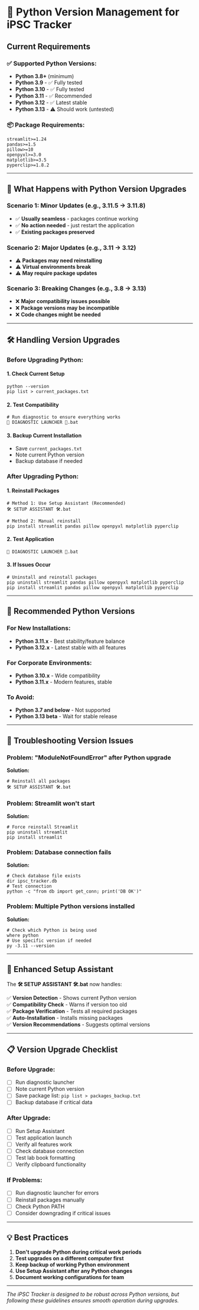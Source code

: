 # 🐍 Python Version Management for iPSC Tracker

## Current Requirements

### ✅ Supported Python Versions:
- **Python 3.8+** (minimum)
- **Python 3.9** - ✅ Fully tested
- **Python 3.10** - ✅ Fully tested  
- **Python 3.11** - ✅ Recommended
- **Python 3.12** - ✅ Latest stable
- **Python 3.13** - ⚠️ Should work (untested)

### 📦 Package Requirements:
```
streamlit>=1.24
pandas>=1.5
pillow>=10
openpyxl>=3.0
matplotlib>=3.5
pyperclip>=1.8.2
```

---

## 🔄 What Happens with Python Version Upgrades

### **Scenario 1: Minor Updates (e.g., 3.11.5 → 3.11.8)**
- ✅ **Usually seamless** - packages continue working
- ✅ **No action needed** - just restart the application
- ✅ **Existing packages preserved**

### **Scenario 2: Major Updates (e.g., 3.11 → 3.12)**
- ⚠️ **Packages may need reinstalling**
- ⚠️ **Virtual environments break**
- ⚠️ **May require package updates**

### **Scenario 3: Breaking Changes (e.g., 3.8 → 3.13)**
- ❌ **Major compatibility issues possible**
- ❌ **Package versions may be incompatible**
- ❌ **Code changes might be needed**

---

## 🛠️ Handling Version Upgrades

### **Before Upgrading Python:**

#### 1. Check Current Setup
```batch
python --version
pip list > current_packages.txt
```

#### 2. Test Compatibility
```batch
# Run diagnostic to ensure everything works
🔧 DIAGNOSTIC LAUNCHER 🔧.bat
```

#### 3. Backup Current Installation
- Save `current_packages.txt`
- Note current Python version
- Backup database if needed

### **After Upgrading Python:**

#### 1. Reinstall Packages
```batch
# Method 1: Use Setup Assistant (Recommended)
🛠️ SETUP ASSISTANT 🛠️.bat

# Method 2: Manual reinstall
pip install streamlit pandas pillow openpyxl matplotlib pyperclip
```

#### 2. Test Application
```batch
🔧 DIAGNOSTIC LAUNCHER 🔧.bat
```

#### 3. If Issues Occur
```batch
# Uninstall and reinstall packages
pip uninstall streamlit pandas pillow openpyxl matplotlib pyperclip
pip install streamlit pandas pillow openpyxl matplotlib pyperclip
```

---

## 🎯 Recommended Python Versions

### **For New Installations:**
- **Python 3.11.x** - Best stability/feature balance
- **Python 3.12.x** - Latest stable with all features

### **For Corporate Environments:**
- **Python 3.10.x** - Wide compatibility
- **Python 3.11.x** - Modern features, stable

### **To Avoid:**
- **Python 3.7 and below** - Not supported
- **Python 3.13 beta** - Wait for stable release

---

## 🚨 Troubleshooting Version Issues

### **Problem: "ModuleNotFoundError" after Python upgrade**
**Solution:**
```batch
# Reinstall all packages
🛠️ SETUP ASSISTANT 🛠️.bat
```

### **Problem: Streamlit won't start**
**Solution:**
```batch
# Force reinstall Streamlit
pip uninstall streamlit
pip install streamlit
```

### **Problem: Database connection fails**
**Solution:**
```batch
# Check database file exists
dir ipsc_tracker.db
# Test connection
python -c "from db import get_conn; print('DB OK')"
```

### **Problem: Multiple Python versions installed**
**Solution:**
```batch
# Check which Python is being used
where python
# Use specific version if needed
py -3.11 --version
```

---

## 🔧 Enhanced Setup Assistant

The **🛠️ SETUP ASSISTANT 🛠️.bat** now handles:

✅ **Version Detection** - Shows current Python version  
✅ **Compatibility Check** - Warns if version too old  
✅ **Package Verification** - Tests all required packages  
✅ **Auto-Installation** - Installs missing packages  
✅ **Version Recommendations** - Suggests optimal versions  

---

## 📋 Version Upgrade Checklist

### Before Upgrade:
- [ ] Run diagnostic launcher
- [ ] Note current Python version
- [ ] Save package list: `pip list > packages_backup.txt`
- [ ] Backup database if critical data

### After Upgrade:
- [ ] Run Setup Assistant
- [ ] Test application launch
- [ ] Verify all features work
- [ ] Check database connection
- [ ] Test lab book formatting
- [ ] Verify clipboard functionality

### If Problems:
- [ ] Run diagnostic launcher for errors
- [ ] Reinstall packages manually
- [ ] Check Python PATH
- [ ] Consider downgrading if critical issues

---

## 💡 Best Practices

1. **Don't upgrade Python during critical work periods**
2. **Test upgrades on a different computer first**
3. **Keep backup of working Python environment**
4. **Use Setup Assistant after any Python changes**
5. **Document working configurations for team**

---

*The iPSC Tracker is designed to be robust across Python versions, but following these guidelines ensures smooth operation during upgrades.*